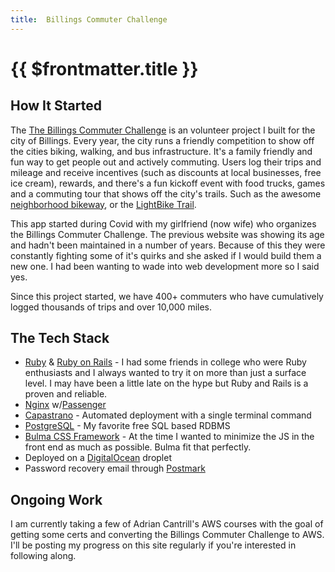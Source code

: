 ```yaml
---
title:  Billings Commuter Challenge
---
```


# {{ $frontmatter.title }}

## How It Started

The [The Billings Commuter Challenge](https://www.billingscommuterchallenge.com) is an volunteer project I built for the city of Billings. Every year, the city runs a friendly competition to show off the cities biking, walking, and bus infrastructure. It's a family friendly and fun way to get people out and actively commuting. Users log their trips and mileage and receive incentives (such as discounts at local businesses, free ice cream), rewards, and there's a fun kickoff event with food trucks, games and a commuting tour that shows off the city's trails. Such as the awesome [neighborhood bikeway](https://www.billingsmt.gov/3057/Neighborhood-Bikeways), or the [LightBike Trail](https://downtownbillings.com/explore/lightbike-trail/).

This app started during Covid with my girlfriend (now wife) who organizes the Billings Commuter Challenge. The previous website was showing its age and hadn't been maintained in a number of years. Because of this they were constantly fighting some of it's quirks and she asked if I would build them a new one. I had been wanting to wade into web development more so I said yes.

Since this project started, we have 400+ commuters who have cumulatively logged thousands of trips and over 10,000 miles.

## The Tech Stack

- [Ruby](https://www.ruby-lang.org/en/) & [Ruby on Rails](https://rubyonrails.org/) - I had some friends in college who were Ruby enthusiasts and I always wanted to try it on more than just a surface level. I may have been a little late on the hype but Ruby and Rails is a proven and reliable.
- [Nginx](https://nginx.org/en/) w/[Passenger](https://www.phusionpassenger.com/)
- [Capastrano](https://capistranorb.com/) - Automated deployment with a single terminal command
- [PostgreSQL](https://www.postgresql.org/) - My favorite free SQL based RDBMS
- [Bulma CSS Framework](https://bulma.io/) - At the time I wanted to minimize the JS in the front end as much as possible. Bulma fit that perfectly.
- Deployed on a [DigitalOcean](https://www.digitalocean.com/) droplet
- Password recovery email through [Postmark](https://postmarkapp.com/)

## Ongoing Work

I am currently taking a few of Adrian Cantrill's AWS courses with the goal of getting some certs and converting the Billings Commuter Challenge to AWS. I'll be posting my progress on this site regularly if you're interested in following along.